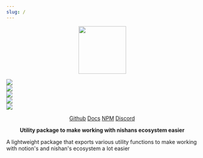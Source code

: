 ```yaml
---
slug: /
---
```


<p align="center">
  <img width="125" src="../../img/logo.svg"/>
</p>

<p class="flex">
  <div class="mx-3">
    <img src="https://img.shields.io/bundlephobia/minzip/@nishans/utils?label=minzipped&style=flat"/>
  </div>
  <div class="mx-3">
    <img src="https://img.shields.io/npm/dw/@nishans/utils?style=flat"/>
  </div>
  <div class="mx-3">
    <img src="https://img.shields.io/github/issues/devorein/nishan/@nishans/utils"/>
  </div>
  <div class="mx-3">
    <img src="https://img.shields.io/npm/v/@nishans/utils"/>
  </div>
  <div class="mx-3">
    <img src="https://img.shields.io/codecov/c/github/devorein/Nishan?flag=utils"/>
  </div>
</p>

<p align="center">
  <a class="mx-3" href="https://github.com/Devorein/Nishan/tree/master/packages/utils">Github</a>
  <a class="mx-3" href="https://nishans-utils.netlify.app/">Docs</a>
  <a class="mx-3" href="https://www.npmjs.com/package/@nishans/utils">NPM</a>
  <a class="mx-3" href="https://discord.com/invite/SpwHCz8ysx">Discord</a>
</p>

<p align="center"><b>Utility package to make working with nishans ecosystem easier</b></p>

A lightweight package that exports various utility functions to make working with notion's and nishan's ecosystem a lot easier